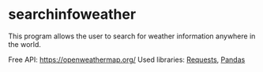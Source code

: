 # searchinfoweather

This program allows the user to search for weather information anywhere in the world. 

Free API: https://openweathermap.org/
Used libraries: [Requests](https://docs.python-requests.org/en/v2.0.0/), [Pandas](https://pandas.pydata.org/docs/index.html#)
